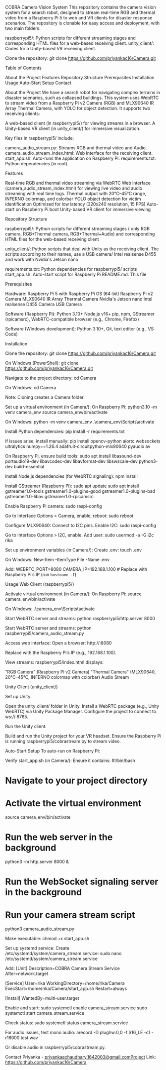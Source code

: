 COBRA Camera Vision System
This repository contains the camera vision system for a search robot, designed to stream real-time RGB and thermal video from a Raspberry Pi 5 to web and VR clients for disaster response scenarios. The repository is clonable for easy access and deployment, with two main folders:

raspberrypi5/: Python scripts for different streaming stages and corresponding HTML files for a web-based receiving client.
unity_client/: Codes for a Unity-based VR receiving client.

Clone the repository:
git clone https://github.com/priyankac16/Camera.git

Table of Contents

About the Project
Features
Repository Structure
Prerequisites
Installation
Usage
Auto-Start Setup
Contact

About the Project
We have a search robot for navigating complex terrains in disaster scenarios, such as collapsed buildings. This system uses WebRTC to stream video from a Raspberry Pi v2 Camera (RGB) and MLX90640 IR Array Thermal Camera, with YOLO for object detection. It supports two receiving clients:

A web-based client (in raspberrypi5/) for viewing streams in a browser.
A Unity-based VR client (in unity_client/) for immersive visualization.

Key files in raspberrypi5/ include:

camera_audio_stream.py: Streams RGB and thermal video and Audio.
camera_audio_stream_index.html: Web interface for the receiving client.
start_app.sh: Auto-runs the application on Raspberry Pi.
requirements.txt: Python dependencies (in root).

Features

Real-time RGB and thermal video streaming via WebRTC
Web interface (camera_audio_stream_index.html) for viewing live video and audio streaming with real time logs.
Thermal output with 20°C–45°C range, INFERNO colormap, and colorbar
YOLO object detection for victim identification
Optimized for low latency (320x240 resolution, 15 FPS)
Auto-start on Raspberry Pi boot
Unity-based VR client for immersive viewing

Repository Structure

raspberrypi5/:
Python scripts for different streaming stages ( only RGB camera, RGB+Thermal camera, RGB+Thermal+Audio) and corresponding HTML files for the web-based receiving client


unity_client/:
Python scripts that deal with Unity as the receiving client. The scripts according to their names, use a USB camera/ Intel realsense D455 and work with Nvidia's Jetson nano


requirements.txt: Python dependencies for raspberrypi5/ scripts
start_app.sh: Auto-start script for Raspberry Pi
README.md: This file

Prerequisites

Hardware:
Raspberry Pi 5 with Raspberry Pi OS (64-bit)
Raspberry Pi v2 Camera
MLX90640 IR Array Thermal Camera
Nvidia's Jetson nano
Intel realsense D455 Camera
USB Camera


Software (Raspberry Pi):
Python 3.10+ 
Node.js v16+
pip, npm, GStreamer (rpicamsrc), WebRTC-compatible browser (e.g., Chrome, Firefox)


Software (Windows development):
Python 3.10+, Git, text editor (e.g., VS Code)



Installation

Clone the repository:
git clone https://github.com/priyankac16/Camera.git

On Windows (PowerShell):
git clone https://github.com/priyankac16/Camera.git


Navigate to the project directory:
cd Camera

On Windows:
cd Camera

Note: Cloning creates a Camera folder.

Set up a virtual environment (in Camera/):
On Raspberry Pi:
python3.10 -m venv camera_env
source camera_env/bin/activate

On Windows:
python -m venv camera_env
.\camera_env\Scripts\activate


Install Python dependencies:
pip install -r requirements.txt

If issues arise, install manually:
pip install opencv-python aiortc websockets ultralytics numpy==1.26.4 adafruit-circuitpython-mlx90640 pyaudio av

On Raspberry Pi, ensure build tools:
sudo apt install libasound-dev portaudio19-dev libavcodec-dev libavformat-dev libswscale-dev python3-dev build-essential


Install Node.js dependencies (for WebRTC signaling):
npm install


Install GStreamer (Raspberry Pi):
sudo apt update
sudo apt install gstreamer1.0-tools gstreamer1.0-plugins-good gstreamer1.0-plugins-bad gstreamer1.0-libav gstreamer1.0-rpicamsrc


Enable Raspberry Pi camera:
sudo raspi-config

Go to Interface Options > Camera, enable, reboot:
sudo reboot


Configure MLX90640:
Connect to I2C pins. Enable I2C:
sudo raspi-config

Go to Interface Options > I2C, enable. Add user:
sudo usermod -a -G i2c rika


Set up environment variables (in Camera/):
Create .env:
touch .env

On Windows:
New-Item -ItemType File -Name .env

Add:
WEBRTC_PORT=8080
CAMERA_IP=192.168.1.100  # Replace with Raspberry Pi’s IP (run `hostname -I`)



Usage
Web Client (raspberrypi5/)

Activate virtual environment (in Camera/):
On Raspberry Pi:
source camera_env/bin/activate

On Windows:
.\camera_env\Scripts\activate


Start WebRTC server and streams:
python raspberrypi5/http.server 8000 

Start WebRTC server and streams:
python raspberrypi5/camera_audio_stream.py


Access web interface:
Open a browser:
http://<your-raspberry-pi-ip>:8080

Replace <your-raspberry-pi-ip> with the Raspberry Pi’s IP (e.g., 192.168.1.100).

View streams:
raspberrypi5/index.html displays:

"RGB Camera" (Raspberry Pi v2 Camera)
"Thermal Camera" (MLX90640, 20°C–45°C, INFERNO colormap with colorbar)
Audio Stream



Unity Client (unity_client/)

Set up Unity:

Open the unity_client/ folder in Unity.
Install a WebRTC package (e.g., Unity WebRTC) via Unity Package Manager.
Configure the project to connect to ws://<your-raspberry-pi-ip>:8765.


Run the Unity client:

Build and run the Unity project for your VR headset.
Ensure the Raspberry Pi is running raspberrypi5/cobrastream.py to stream video.



Auto-Start Setup
To auto-run on Raspberry Pi:

Verify start_app.sh (in Camera/):
Ensure it contains:
#!/bin/bash

# Navigate to your project directory

# Activate the virtual environment
source camera_env/bin/activate

# Run the web server in the background
python3 -m http.server 8000 &

# Run the WebSocket signaling server in the background

# Run your camera stream script
python3 camera_audio_stream.py

Make executable:
chmod +x start_app.sh


Set up systemd service:
Create /etc/systemd/system/camera_stream.service:
sudo nano /etc/systemd/system/camera_stream.service

Add:
[Unit]
Description=COBRA Camera Stream Service
After=network.target

[Service]
User=rika
WorkingDirectory=/home/rika/Camera
ExecStart=/home/rika/Camera/start_app.sh
Restart=always

[Install]
WantedBy=multi-user.target

Enable and start:
sudo systemctl enable camera_stream.service
sudo systemctl start camera_stream.service


Check status:
sudo systemctl status camera_stream.service

For audio issues, test mono audio:
arecord -D plughw:0,0 -f S16_LE -c1 -r16000 test.wav

Or disable audio in raspberrypi5/cobrastream.py.


Contact
Priyanka - priyankaachaudhary.1642003@gmail.comProject Link: https://github.com/priyankac16/Camera
